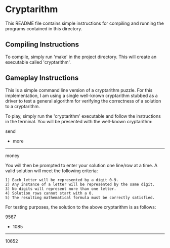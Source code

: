 
# Cryptarithm

This README file contains simple instructions for compiling and running the
programs contained in this directory.

## Compiling Instructions

To compile, simply run 'make' in the project directory. This will create an
executable called 'cryptarithm'.

## Gameplay Instructions

This is a simple command line version of a cryptarithm puzzle. For this
implementation, I am using a single well-known cryptarithm stubbed as a
driver to test a general algorithm for verifying the correctness of a solution
to a cryptarithm.

To play, simply run the 'cryptarithm' executable and follow the instructions
in the terminal. You will be presented with the well-known cryptarithm:

   send
 + more
 ------
  money

You will then be prompted to enter your solution one line/row at a time. A valid
solution will meet the following criteria:

	1) Each letter will be represented by a digit 0-9.
	2) Any instance of a letter will be represented by the same digit.
	3) No digits will represent more than one letter.
	4) Solution rows cannot start with a 0.
	5) The resulting mathematical formula must be correctly satisfied.

For testing purposes, the solution to the above cryptarithm is as follows:

   9567
 + 1085
 ------
  10652
